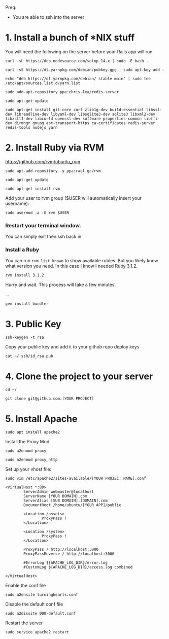 Preq:
- You are able to ssh into the server


# 1. Install a bunch of *NIX stuff

You will need the following on the server before your Rails app will run.

```curl -sL https://deb.nodesource.com/setup_14.x | sudo -E bash -```

```curl -sS https://dl.yarnpkg.com/debian/pubkey.gpg | sudo apt-key add -```

```echo "deb https://dl.yarnpkg.com/debian/ stable main" | sudo tee /etc/apt/sources.list.d/yarn.list```

```sudo add-apt-repository ppa:chris-lea/redis-server```

```sudo apt-get update```

```sudo apt-get install git-core curl zlib1g-dev build-essential libssl-dev libreadline-dev libyaml-dev libsqlite3-dev sqlite3 libxml2-dev libxslt1-dev libcurl4-openssl-dev software-properties-common libffi-dev dirmngr gnupg apt-transport-https ca-certificates redis-server redis-tools nodejs yarn```




# 2. Install Ruby via RVM

https://github.com/rvm/ubuntu_rvm

```sudo apt-add-repository -y ppa:rael-gc/rvm```

```sudo apt-get update```

```sudo apt-get install rvm```


Add your user to rvm group ($USER will automatically insert your username):

```sudo usermod -a -G rvm $USER```

### Restart your terminal window.

You can simply exit then ssh back in.

### Install a Ruby

You can run ```rvm list known``` to show available rubies. But you likely know what version you need.
In this case I know I needed Ruby 3.1.2.

```rvm install 3.1.2```

Hurry and wait. This process will take a few minutes.

... 

```gem install bundler```



# 3. Public Key

```ssh-keygen -t rsa```

Copy your public key and add it to your github repo deploy keys

```cat ~/.ssh/id_rsa.pub```



# 4. Clone the project to your server

```cd ~/```

```git clone git@github.com:[YOUR PROJECT]```



# 5. Install Apache

```sudo apt install apache2```

Install the Proxy Mod

```sudo a2enmod proxy```

```sudo a2enmod proxy_http```


Set up your vhost file:

```sudo vim /etc/apache2/sites-available/[YOUR PROJECT NAME].conf```

```
<VirtualHost *:80>
        ServerAdmin webmaster@localhost
        ServerName [YOUR DOMAIN].com
        ServerAlias [SUB DOMAIN].[DOMAIN].com
        DocumentRoot /home/ubuntu/[YOUR APP]/public

        <Location /assets>
                ProxyPass !
        </Location>

        <Location /system>
                ProxyPass !
        </Location>

        ProxyPass / http://localhost:3000
        ProxyPassReverse / http://localhost:3000

        #ErrorLog ${APACHE_LOG_DIR}/error.log
        #CustomLog ${APACHE_LOG_DIR}/access.log combined

</VirtualHost>
```

Enable the conf file

```sudo a2ensite turninghearts.conf```

Disable the default conf file

```sudo a2dissite 000-default.conf```

Restart the server

```sudo service apache2 restart```








